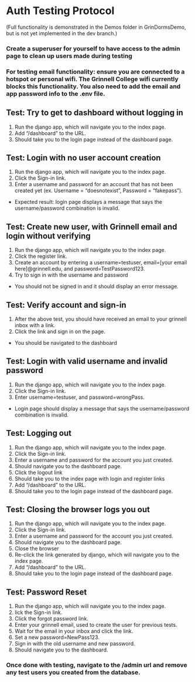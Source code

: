 # Auth Testing Protocol
(Full functionality is demonstrated in the Demos folder in GrinDormsDemo, but is not yet implemented in the dev branch.)

### Create a superuser for yourself to have access to the admin page to clean up users made during testing

### For testing email functionality: ensure you are connected to a hotspot or personal wifi. The Grinnell College wifi currently blocks this functionality. You also need to add the email and app password info to the .env file. 

## Test: Try to get to dashboard without logging in
1. Run the django app, which will navigate you to the index page. 
2. Add “/dashboard” to the URL.
3. Should take you to the login page instead of the dashboard page. 

## Test: Login with no user account creation
1. Run the django app, which will navigate you to the index page. 
2. Click the Sign-in link.
3. Enter a username and password for an account that has not been created yet (ex. Username = “doesnotexist”, Password = “fakepass”).
- Expected result: login page displays a message that says the username/password combination is invalid. 

## Test: Create new user, with Grinnell email and login without verifying
1. Run the django app, which will navigate you to the index page. 
2. Click the register link.
3. Create an account by entering a username=testuser, email=[your email here]@grinnell.edu, and password=TestPassword123. 
4. Try to sign in with the username and password
- You should not be signed in and it should display an error message.

## Test: Verify account and sign-in
1. After the above test, you should have received an email to your grinnell inbox with a link.
2. Click the link and sign in on the page. 
- You should be navigated to the dashboard

## Test: Login with valid username and invalid password
1. Run the django app, which will navigate you to the index page. 
2. Click the Sign-in link.
3. Enter username=testuser, and password=wrongPass.
- Login page should display a message that says the username/password combination is invalid. 



## Test: Logging out
1. Run the django app, which will navigate you to the index page. 
2. Click the Sign-in link.
3. Enter a username and password for the account you just created.
4. Should navigate you to the dashboard page.
5. Click the logout link
6. Should take you to the index page with login and register links
7. Add “/dashboard” to the URL.
8. Should take you to the login page instead of the dashboard page. 

## Test: Closing the browser logs you out
1. Run the django app, which will navigate you to the index page. 
2. Click the Sign-in link.
3. Enter a username and password for the account you just created.
4. Should navigate you to the dashboard page.
5. Close the browser
6. Re-click the link generated by django, which will navigate you to the index page. 
7. Add “/dashboard” to the URL.
8. Should take you to the login page instead of the dashboard page. 

## Test: Password Reset
1. Run the django app, which will navigate you to the index page. 
2. lick the Sign-in link.
3. Click the forgot password link.
4. Enter your grinnell email, used to create the user for previous tests. 
5. Wait for the email in your inbox and click the link.
6. Set a new password=NewPass123.
7. Sign in with the old username and new password. 
8. Should navigate you to the dashboard. 

### Once done with testing, navigate to the /admin url and remove any test users you created from the database. 

